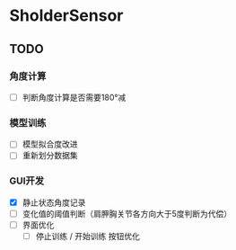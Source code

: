 # SholderSensor
## TODO

### 角度计算
- [ ] 判断角度计算是否需要180°减
### 模型训练
- [ ] 模型拟合度改进
- [ ] 重新划分数据集
### GUI开发
- [x] 静止状态角度记录
- [ ] 变化值的阈值判断（肩胛胸关节各方向大于5度判断为代偿）
- [ ] 界面优化
  - [ ] 停止训练 / 开始训练 按钮优化
